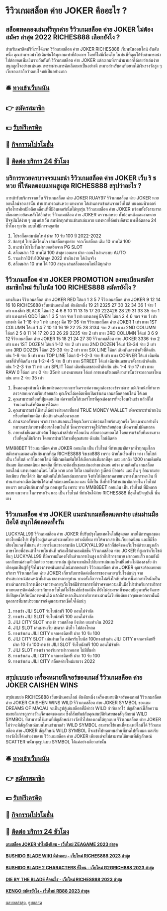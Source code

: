 # รีวิวเกมสล็อต ค่าย JOKER คืออะไร ?
## สล็อตทดลองเล่นฟรีทุกค่าย รีวิวเกมสล็อต ค่าย JOKER ไม่ต้องสมัคร ล่าสุด 2022 RICHES888 เลือกยังไง ?
สำหรับเครดิตฟรีที่เราได้แจก รีวิวเกมสล็อต ค่าย JOKER RICHES888 เว็บพนันออนไลน์ อันดับหนึ่ง คุณสามารถนำไปเดิมพันได้ทุกเกมเท่าที่ต้องการ โดยที่ไม่มีเงื่อนไข ในทันทีที่คุณได้รับสามารถนำไปต่อยอดเพิ่มเงินรางวัลทันที รีวิวเกมสล็อต ค่าย JOKER แต่ละเกมที่เรานำมาบอกได้เลยว่าเล่นง่ายสนุกถูกใจอย่างแน่นอน เพราะผ่านการคัดเลือกมาเป็นอย่างดี เหมาะสำหรับคนที่อยากได้เงินรางวัลสูง ๆ เว็บของเราถือว่าตอบโจทย์เป็นอย่างมาก

## 🛎 [ทางเข้าเว็บพนัน](https://bit.ly/3SdLNi2)
## 👉 [สมัครสมาชิก](https://bit.ly/3SdLNi2)
## 💵 [รับฟรีเครดิต](https://bit.ly/3dyRKHj)
## 👑 [กิจกรรมโปรโมชั่น](https://bit.ly/3dyRKHj)
## 📱 [ติดต่อ บริการ 24 ชัวโมง](https://bit.ly/3dyRKHj)

## บริการหวยครบวงจรแนะนำ รีวิวเกมสล็อต ค่าย JOKER เว็บ ริ ช หวย ที่ให้ผลตอบแทนสูงสุด RICHES888 สรุปว่าอะไร ?
การเข้ารับบริการจากเว็บ รีวิวเกมสล็อต ค่าย JOKER RUAY97 รีวิวเกมสล็อต ค่าย JOKER หวยออนไลน์ของเรานั้น ท่านสามารถเล่นหวย แทงหวย ได้ผ่านการเข้าเล่นจากเว็บไซต์ บนคอมพิวเตอร์ หรือโทรศัพท์มือถือเคลื่อนที่ที่มีอินเตอร์เน็ตได้ทุกรุ่น รีวิวเกมสล็อต ค่าย JOKER พร้อมทั้งยังสามารถเช็คผลหวยย้อนหลังได้อีกด้วย รีวิวเกมสล็อต ค่าย JOKER ตรวจผลหวย ทั้งย้อนหลังและงวดหวยปัจจุบันได้ง่าย ๆ บนหน้าเว็บ สมาชิกทุกท่านเข้ามาเล่นหวย แทงหวยได้อย่างอิสระ แทงได้ตลอด 24 ชั่วโมง ทุกวัน แบบไม่มีการหยุดพัก
1. โปรสล็อตสมาชิกใหม่ ฝาก 10 รับ 100 ปี 2022-2022
2. ข้อสรุป โปรเด็ดโดนใจ เล่นสล็อตทุกค่าย จากเว็บสล็อต เติม 10 บาทได้ 100
3. แนะนำโปรโมชั่นฝากยอดฮิตจาก PG SLOT
4. สล็อตฝาก 10 บาทได้ 100 ล่าสุดวอลเลท ฝาก-ถอนไวผ่านระบบ AUTO
5. รวมฝาก10รับ100ล่าสุด 2022 ทำเงินง่าย ได้เงินจริง
6. สล็อตฝาก 10 บาท ได้ 100 ล่าสุด เล่นสล็อตออนไลน์ได้ทุกค่าย

## รีวิวเกมสล็อต ค่าย JOKER PROMOTION ลงทะเบียนสมัครสมาชิกใหม่ รับโบนัส 100 RICHES888 สมัครยังไง ?
แทงสีแดง รีวิวเกมสล็อต ค่าย JOKER RED ได้แก่ 1 3 5 7 รีวิวเกมสล็อต ค่าย JOKER 9 12 14 16 18 RICHES888 เว็บพนันออนไลน์ อันดับหนึ่ง 19 21 2325 27 30 32 34 36 1 จ่าย 1 เท่า
แทงสีดำ BLACK ได้แก่ 2 4 6 8 10 11 13 15 17 20 222426 28 29 31 33 35 จ่าย 1 เท่า
แทงเลขคี่ ODD ได้แก่ 1 3 5 ฯลฯ จ่าย 1 เท่า
แทงเลขคู่ EVEN ได้แก่ 2 4 6 ฯลฯ จ่าย 1 เท่า
แทงต่ำ คือ 1-18 จ่าย 1 เท่า
แทงสูง คือ 19-36 จ่าย รีวิวเกมสล็อต ค่าย JOKER 1 เท่า
แทง 1ST COLUMN ได้แก่ 1 4 7 10 13 16 19 22 25 28 3134 จ่าย 2 เท่า
แทง 2ND COLUMN ได้แก่ 2 5 8 11 14 17 20 23 26 29 3235 จ่าย 2 เท่า
แทง 3RD COLUMN ได้แก่ 3 6 9 12 รีวิวเกมสล็อต ค่าย JOKER 15 18 21 24 27 30 รีวิวเกมสล็อต ค่าย JOKER 3336 จ่าย 2 เท่า
แทง 1ST DOZEN ได้แก่ 1-12 จ่าย 2 เท่า
แทง 2ND DOZEN ได้แก่ 13-34 จ่าย 2 เท่า
แทง 3RD DOZEN ได้แก่ 25-39 จ่าย 2 เท่า
แทง SIX LINE ได้แก่ เดิมพันเลขหัวตัวที่ติดกัน เช่น 1-6 จ่าย 5 เท่า
แทง TOP LINE ได้แก่ 0-1-2-3 จ่าย 8 เท่า
แทง CORNER ได้แก่ เดิมพันเลขสี่ตัวที่ติดกัน เช่น 1-2-4-5 จ่าย 8 เท่า
แทง STREET ได้แก่ เดิมพันเลขแนวตั้งสามตัวติดกัน เช่น 1-2-3 จ่าย 11 เท่า
แทง SPLIT ได้แก่ เดิมพันเลขสองตัวติดกัน เช่น 1-4 จ่าย 17 เท่า
แทง RAW 0 ได้แก่ แทง 0 จ่าย 35เท่า
แทงหมายเลข ได้แก่ การแทงตัวเลขเดียวเท่านั้นว่าจะออกเลขไหน เช่น แทง 2 จ่าย 35 เท่า
1. ขึ้นตอนสุดท้านนี้ เพียงแค่รอคอยจากการวิเคราะห์ความถูกต้องของข้าราชการ แม้เจ้าหน้าที่ทำการตรวจสอบความเรียบร้อยแล้ว คุณก็จะได้เคดิตเพื่อเปิดเข้าเล่น เกมสล็อตออนไลน์ ได้เลย
2. คุณสามารถเลือกที่ปุ่มดอนเงิน ต่อจากนั้นใส่เบอร์โทรที่คุณต้องการที่จะโอนเงินเข้า แล้วก็ใส่จำนวนเงินดังที่ต้องการได้เลย
3. คุณสามารถเข้าใช้งานได้อย่างง่ายดายที่แอป TRUE MONEY WALLET เพื่อจะกระทำฝากเงิน หรือเพิ่มเติมเคดิต เพื่อเข้า เล่นสล็อตวอเลท
4. ก่อนจะกดรับรอง พวกเราขอเสนอแนะให้คุณวิเคราะห์ความเรียบร้อนทุกครั้ง โดยเฉพาะอย่างยิ่งหมายเลขปลายทางที่อยากโอนเงินให้ ซึ่งควรจะตรวจดูให้เรียนร้อยก่อน เพื่อความไม่ผิดพลาด
5. ภายหลังขั้นตอนข้างต้น ให้คุณนำสลิปการโอนเงิน สล็อตวอเลทออโต้ โดยการแจ้งกับทีมงานทางเว็บที่คุณใช้บริการ โดยการผ่านวิถีทางที่คุณสบาย ดังเช่น ไลน์ติดต่อ

MM88BET รีวิวเกมสล็อต ค่าย JOKER ถอนเงิน เป็น เว็บไซต์ ที่ท่านสมาชิกจากทั่วทุกมุมโลก สมัครมาและถอนเงินกันมากที่สุด RICHES888 ริชเชส888 เพราะ ด้วยในเรื่องที่ว่า ทาง เว็บไซต์ เป็น เว็บไซต์ คาสิโนออนไลน์ ที่มีเกมเดิมพันให้ได้เลือกเล่นที่มากที่สุด และ มากถึง 1200 เกมเดิมพันกันเลย มีเกมยอดนิยม ยอดฮิต ที่ท่านจะต้องชื่นชอบเล่นอย่างแน่นอน อย่าง เกมเดิมพัน เกมสล็อตออนไลน์ แทงบอลออนไลน์ ไฮโล หวย มวย ไฮโล เกมยิงปลา รูเล็ตต์ ป๊อกเด้ง และ อื่น ๆ อีกมากมาย อีกเพียบ เรียกได้ว่า มีเกมเดิมพันให้เลือกเล่นมากมาย จึงทำให้มีหลากหลายแนวทางในการหาเงิน ที่ท่านสามารถเลือเดิมพันได้ตามใจชอบเลยนั้นเอง และ นี้ก็เป็น สิ่งที่ทำให้ท่านสมาชิกภายใน เว็บไซต์ ของเรา ถอนเงินกันมากที่สุด ถอนทุกวัน เพราะ ทาง MM88BET ถอนเงิน เป็น เว็บไซต์ ที่มีหลากหลาย แนวทาง ในการหาเงิน และ เป็น เว็บไซต์ ที่ทำเงินได้ง่าย RICHES888 ที่สุดในปัจจุบันนี้ นั้นเอง

## รีวิวเกมสล็อต ค่าย JOKER แนะนำเกมสล็อตแตกง่าย เล่นผ่านมือถือได้ สนุกได้ตลอดทั้งวัน
LUCKYALL99 รีวิวเกมสล็อต ค่าย JOKER ที่ปรับปรุงโดยเทคโนโลยีสุดยอด ภายใต้การดูแลของชาวไทยมือโปร ที่รู้เรื่องผู้เล่นคนประเทศไทย อย่างดีเยี่ยม ทำให้พวกเราเป็นเว็บยอดนิยม และก็มีชื่อเสียงในเวลาไม่นาน ด้วยการชี้แนะของสมาชิก LUCKYALL99 แล้วก็ข้อดีของเว็บไซต์ด้วยเมนูหลักภาษาไทยที่อ่านเข้าใจง่ายในทันที พร้อมให้ค่าคอมมิชชั่น รีวิวเกมสล็อต ค่าย JOKER ที่สูงกว่าเว็บไซต์อื่นๆ LUCKYALL99 ที่มีความมั่นคงยั่งยืนด้านการเงินสูง แล้วก็บริการสบาย ฝากถอนเร็ว แถมยังมีเอกลักษณ์ส่วนตัวอีกด้วย ระบบการเล่น ผู้เล่นจะเพลินไปกับการเล่นเกมใหม่นี้อย่างไม่ต้องสงสัย ถ้าเกิดคุณเป็นผู้ที่รู้จักในวงการพนันออนไลน์มากพอแล้ว รีวิวเกมสล็อต ค่าย JOKER คุณจะต้องเคยพบบริการ รีวิวเกมสล็อต ค่าย JOKER เกี่ยวกับการติดต่อสื่อสารของหลายๆเว็บไซต์แน่ๆ จากประสบการณ์ก่อนหน้าที่ผ่านมาของหลายๆท่าน บางครั้งก็อาจจะไม่ตรึงใจกับบริการนี้มากเท่าไรนักเป็นทางด้านการบริการเนื่องจากว่าหลายๆเว็บไซต์มีข้าราชการที่ปราศจากความเป็นมือโปรสำหรับการบริการมากพอการติดต่อสื่อสารกับทางเว็บไซต์ไม่ใช่แค่ชักช้าแค่นั้น ก็ยังไม่สามารถที่จะตอบปัญหาหรือจัดการกับปัญหาให้กับนักการพนันได้ แล้วก็ถ้าหากเป็นการบริการทางด้านนี้เว็บอันดับแรกๆของพวกเรานั้นมีบุคลากรที่มากประสบการณ์คุณสามารถเชื่อใจได้แน่ๆ
1. ทางเข้า JILI SLOT รับโบนัสฟรี 100 ถอนไม่จำกัด
2. ทางเข้า JILI SLOT รับโบนัสฟรี 100 ถอนไม่จำกัด
3. JILI CITY SLOT ทางเข้า รวมสล็อต ยิงปลา เกมทำเงิน 2022
4. JILI SLOT เล่นผ่านเว็บ สะดวก ฉับไว ไม่ต้องโหลด
5. ทางเข้าเล่น JILI CITY แจกเครดิตฟรี ฝาก 10 รับ 100
6. JILI CITY SLOT เล่นผ่านเว็บ สมัครรับโบนัส 100ทางเข้าเล่น JILI CITY แจกเครดิตฟรี ฝาก 10 รับ 100ทางเข้า JILI SLOT รับโบนัสฟรี 100 ถอนไม่จำกัด
7. JILI SLOT ทางเข้า รองรับการฝากวอเลท ไม่มีขั้นต่ำ
8. ทางเข้าเล่น JILI CITY แจกเครดิตฟรี ฝาก 10 รับ 100
9. ทางเข้าเล่น JILI CITY สล็อตค่ายใหม่มาแรง 2022

## สรุปแบบย่อ เครื่องหมายฟีเจอร์ของเกมส์ รีวิวเกมสล็อต ค่าย JOKER CAISHEN WINS
สรุปแบบย่อ RICHES888 เว็บพนันออนไลน์ อันดับหนึ่ง เครื่องหมายฟีเจอร์ของเกมส์ รีวิวเกมสล็อต ค่าย JOKER CAISHEN WINS WILD รีวิวเกมสล็อต ค่าย JOKER SYMBOL ของเกม DREAMS OF MACAU จะเป็นรูปตู้เล่นสล็อตที่มีคำว่า WILD กำกับเอาไว้ สัญลักษณ์นี้สื่อความหมายถึงการถูกรางวัลแจ็คพอตของเกม ซึ่งก็สัมพันธ์กับคุณสมบัติพิเศษของสัญลักษณ์ WILD SYMBOL ที่สามารถใช้แทนที่สัญลักษณ์รางวัลทั่วไปของเกมได้ทุกแบบ รีวิวเกมสล็อต ค่าย JOKER ไม่ว่าจะมีสัญลักษณ์แบบไหนเข้ามาแล้ว WILD SYMBOL สามารถใช้แทนที่ตามเพย์ไลน์ได้ รีวิวเกมสล็อต ค่าย JOKER สัญลักษณ์ WILD SYMBOL ก็จะเข้าไปทดแทนส่วนที่ขาดไปทั้งหมด และรับรางวัลไปได้อย่างง่ายดาย รีวิวเกมสล็อต ค่าย JOKER เพียงแต่จะไม่สามารถใช้แทนที่สัญลักษณ์ SCATTER พนันทุกรูปแบบ SYMBOL ได้แค่อย่างเดียวเท่านั้น

## 🛎 [ทางเข้าเว็บพนัน](https://bit.ly/3SdLNi2)
## 👉 [สมัครสมาชิก](https://bit.ly/3SdLNi2)
## 💵 [รับฟรีเครดิต](https://bit.ly/3dyRKHj)
## 👑 [กิจกรรมโปรโมชั่น](https://bit.ly/3dyRKHj)
## 📱 [ติดต่อ บริการ 24 ชัวโมง](https://bit.ly/3dyRKHj)

#### [เกมสล็อต JOKER ทำไมถึงนิยม - เว็บใหม่ ZEAGAME 2023 ล่าสุด](https://atom.io/themes/เกมสล็อต%20joker%20ทำไมถึงนิยม%20-%20เว็บใหม่%20zeagame%202023%20ล่าสุด)
#### [BUSHIDO BLADE WIKI มีคำตอบ - เว็บใหม่ RICHES888 2023 ล่าสุด](https://atom.io/themes/bushido%20blade%20wiki%20มีคำตอบ%20-%20เว็บใหม่%20riches888%202023%20ล่าสุด)
#### [BUSHIDO BLADE 2 CHARACTERS ที่ไหน - เว็บใหม่ G2GRICH888 2023 ล่าสุด](https://atom.io/themes/bushido%20blade%202%20characters%20ที่ไหน%20-%20เว็บใหม่%20g2grich888%202023%20ล่าสุด)
#### [DIE BY THE BLADE คืออะไร - เว็บใหม่ RICHES888 2023 ล่าสุด](https://atom.io/themes/die%20by%20the%20blade%20คืออะไร%20-%20เว็บใหม่%20riches888%202023%20ล่าสุด)
#### [KENGO สมัครยังไง - เว็บใหม่ RB88 2023 ล่าสุด](https://atom.io/themes/kengo%20สมัครยังไง%20-%20เว็บใหม่%20rb88%202023%20ล่าสุด)

[ผลบอลล่าสุด](https://siamsport.tv "ผลบอลล่าสุด"), [ดูบอลสด](https://siamsport.tv/ดูบอลสด "ดูบอลสด")